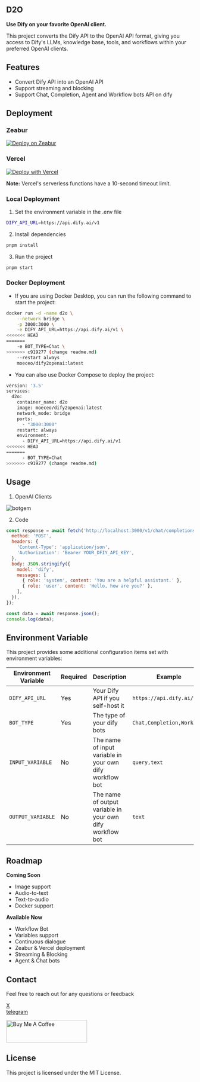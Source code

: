 ## D2O
**Use Dify on your favorite OpenAI client.**

This project converts the Dify API to the OpenAI API format, giving you access to Dify's LLMs, knowledge base, tools, and workflows within your preferred OpenAI clients.


## Features
- Convert Dify API into an OpenAI API
- Support streaming and blocking
- Support Chat, Completion, Agent and Workflow bots API on dify

## Deployment
### Zeabur
[![Deploy on Zeabur](https://zeabur.com/button.svg)](https://zeabur.com/templates/92RLEZ?referralCode=fatwang2)

### Vercel
[![Deploy with Vercel](https://vercel.com/button)](https://vercel.com/new/clone?repository-url=https://github.com/fatwang2/dify2openai&env=DIFY_API_URL&envDescription=https://api.dify.ai/v1)

**Note:** Vercel's serverless functions have a 10-second timeout limit.


### Local Deployment
1. Set the environment variable in the .env file
```bash
DIFY_API_URL=https://api.dify.ai/v1
```

2. Install dependencies 
```bash
pnpm install
```

3. Run the project
```bash
pnpm start
```

### Docker Deployment

- If you are using Docker Desktop, you can run the following command to start the project:

```bash
docker run -d -name d2o \
    --network bridge \
    -p 3000:3000 \
    -e DIFY_API_URL=https://api.dify.ai/v1 \
<<<<<<< HEAD
=======
    -e BOT_TYPE=Chat \
>>>>>>> c919277 (change readme.md)
    --restart always
    moeceo/dify2openai:latest
```

- You can also use Docker Compose to deploy the project:
```bash
version: '3.5'
services:
  d2o:
    container_name: d2o
    image: moeceo/dify2openai:latest
    network_mode: bridge
    ports:
      - "3000:3000"
    restart: always
    environment: 
      - DIFY_API_URL=https://api.dify.ai/v1
<<<<<<< HEAD
=======
      - BOT_TYPE=Chat
>>>>>>> c919277 (change readme.md)
```

## Usage
1. OpenAI Clients

![botgem](pictures/usage.png)

2. Code

```JavaScript
const response = await fetch('http://localhost:3000/v1/chat/completions', {
  method: 'POST',
  headers: {
    'Content-Type': 'application/json',
    'Authorization': 'Bearer YOUR_DFIY_API_KEY',
  },
  body: JSON.stringify({
    model: 'dify',
    messages: [
      { role: 'system', content: 'You are a helpful assistant.' },
      { role: 'user', content: 'Hello, how are you?' },
    ],
  }),
});

const data = await response.json();
console.log(data);
```
## Environment Variable
This project provides some additional configuration items set with environment variables:

| Environment Variable | Required | Description                                                                                                                                                               | Example                                                                                                              |
| -------------------- | -------- | ------------------------------------------------------------------------------------------------------------------------------------------------------------------------- | -------------------------------------------------------------------------------------------------------------------- |
| `DIFY_API_URL`     | Yes      | Your Dify API if you self-host it                                                                                                                  | `https://api.dify.ai/v1`                                                                                                 |
| `BOT_TYPE`     | Yes      | The type of your dify bots                                                                                                                  | `Chat,Completion,Workflow`                                                                                                 |
| `INPUT_VARIABLE`     | No      | The name of input variable in your own dify workflow bot                                                                                                                  | `query,text`                                                                                                 |
| `OUTPUT_VARIABLE`     | No      | The name of output variable in your own dify workflow bot                                                                                                                  | `text`                                                                                                 |
## Roadmap
**Coming Soon**
*   Image support
*   Audio-to-text
*   Text-to-audio
*   Docker support

**Available Now**
*   Workflow Bot
*   Variables support
*   Continuous dialogue
*   Zeabur & Vercel deployment
*   Streaming & Blocking
*   Agent & Chat bots

## Contact
Feel free to reach out for any questions or feedback

[X](https://sum4all.site/twitter)\
[telegram](https://sum4all.site/telegram)

<a href="https://www.buymeacoffee.com/fatwang2" target="_blank"><img src="https://cdn.buymeacoffee.com/buttons/v2/default-yellow.png" alt="Buy Me A Coffee" style="height: 60px !important;width: 217px !important;" ></a>

## License
This project is licensed under the MIT License.
